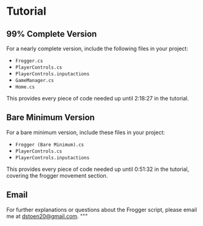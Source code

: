 # Tutorial

## 99% Complete Version

For a nearly complete version, include the following files in your project:

- `Frogger.cs`
- `PlayerControls.cs`
- `PlayerControls.inputactions`
- `GameManager.cs`
- `Home.cs`

This provides every piece of code needed up until 2:18:27 in the tutorial.

## Bare Minimum Version

For a bare minimum version, include these files in your project:

- `Frogger (Bare Minimum).cs`
- `PlayerControls.cs`
- `PlayerControls.inputactions`

This provides every piece of code needed up until 0:51:32 in the tutorial, covering the frogger movement section.

## Email

For further explanations or questions about the Frogger script, please email me at [dstoen20@gmail.com](mailto:dstoen20@gmail.com).
"""
